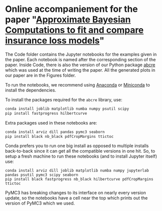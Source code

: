 # Online accompaniement for the paper "[Approximate Bayesian Computations to fit and compare insurance loss models](https://arxiv.org/abs/2007.03833)"

The Code folder contains the Jupyter notebooks for the examples given in the paper.
Each notebook is named after the corresponding section of the paper.
Inside Code, there is also the version of our Python package [abcre](https://github.com/Pat-Laub/abcre) which was used at the time of writing the paper.
All the generated plots in our paper are in the Figures folder.

To run the notebooks, we recommend using [Anaconda](https://www.anaconda.com/products/individual) or [Miniconda](https://docs.conda.io/en/latest/miniconda.html) to install the dependencies. 

To install the packages required for the `abcre` library, use:

```bash
conda install joblib matplotlib numba numpy psutil scipy
pip install fastprogress hilbertcurve
```

Extra packages used in these notebooks are:

```bash
conda install arviz dill pandas pymc3 seaborn
pip install black nb_black pdfCropMargins ttictoc
```

Conda prefers you to run one big install as opposed to multiple installs back-to-back since it can get all the compatible versions in one hit. So, to setup a fresh machine to run these notebooks (and to install Jupyter itself) use:

```
conda install arviz dill joblib matplotlib numba numpy jupyterlab pandas psutil pymc3 scipy seaborn 
pip install black fastprogress nb_black hilbertcurve pdfCropMargins ttictoc
```

PyMC3 has breaking changes to its interface on nearly every version update, so the notebooks have a cell near the top which prints out the version of PyMC3 which we used.
